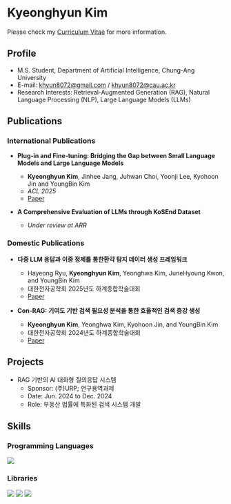 # Kyeonghyun Kim

Please check my [Curriculum Vitae](Documents/Curriculum_Vitae___Kyeonghyun_Kim.pdf) for more information.

## Profile
- M.S. Student, Department of Artificial Intelligence, Chung-Ang University  
- E-mail: khyun8072@gmail.com / khyun8072@cau.ac.kr  
- Research Interests: Retrieval-Augmented Generation (RAG), Natural Language Processing (NLP), Large Language Models (LLMs)



## Publications
### International Publications

- **Plug-in and Fine-tuning: Bridging the Gap between Small Language Models and Large Language Models**  
  - **Kyeonghyun Kim**, Jinhee Jang, Juhwan Choi, Yoonji Lee, Kyohoon Jin and YoungBin Kim
  - _ACL 2025_
  - [Paper](Documents/Papers/Plug_in_and_Fine_tuning.pdf)
 
- **A Comprehensive Evaluation of LLMs through KoSEnd Dataset**
  - _Under review at ARR_  

### Domestic Publications
- **다중 LLM 응답과 이중 정제를 통한환각 탐지 데이터 생성 프레임워크**
  - Hayeong Ryu, **Kyeonghyun Kim**, Yeonghwa Kim, JuneHyoung Kwon, and YoungBin Kim
  - 대한전자공학회 2025년도 하계종합학술대회
  - [Paper](Documents/Papers/다중_LLM_응답과_이중_정제를_통한_환각_탐지_데이터_생성_프레임워크.pdf)

- **Con-RAG: 기여도 기반 검색 필요성 분석을 통한 효율적인 검색 증강 생성**  
  - **Kyeonghyun Kim**, Yeonghwa Kim, Kyohoon Jin, and YoungBin Kim  
  - 대한전자공학회 2024년도 하계종합학술대회  
  - [Paper](Documents/Papers/Con-RAG_기여도_기반_검색_필요성_분석을_통한_효율적인_검색_증강_생성.pdf)

## Projects

- RAG 기반의 AI 대화형 질의응답 시스템
  - Sponsor: (주)URP; 연구용역과제
  - Date: Jun. 2024 to Dec. 2024
  - Role: 부동산 법률에 특화된 검색 시스템 개발

## Skills

### **Programming Languages**  
<img src="https://img.shields.io/badge/Python-3776AB?style=flat-square&logo=Python&logoColor=white"/>

### **Libraries**  
<img src="https://img.shields.io/badge/PyTorch-EE4C2C?style=flat-square&logo=PyTorch&logoColor=white"/> <img src="https://img.shields.io/badge/HuggingFace-FFD21E?style=flat-square&logo=HuggingFace&logoColor=white"/> <img src="https://img.shields.io/badge/Pandas-150458?style=flat-square&logo=Pandas&logoColor=white"/>
